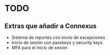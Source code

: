 # TODO
## Extras que añadir a Connexus

- Sistema de reportes con envío de excepciones
- Inicio de sesión con passkeys y security keys 
- MFA para el inicio de sesión